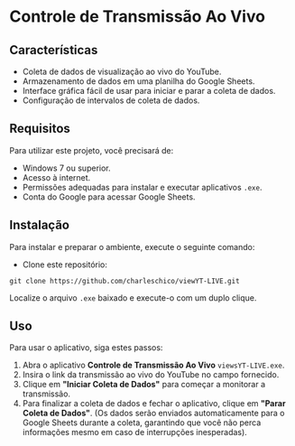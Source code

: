 # Controle de Transmissão Ao Vivo

## Características
- Coleta de dados de visualização ao vivo do YouTube.
- Armazenamento de dados em uma planilha do Google Sheets.
- Interface gráfica fácil de usar para iniciar e parar a coleta de dados.
- Configuração de intervalos de coleta de dados.

## Requisitos
Para utilizar este projeto, você precisará de:
- Windows 7 ou superior.
- Acesso à internet.
- Permissões adequadas para instalar e executar aplicativos `.exe`.
- Conta do Google para acessar Google Sheets.

## Instalação
Para instalar e preparar o ambiente, execute o seguinte comando:

- Clone este repositório:
```
git clone https://github.com/charleschico/viewYT-LIVE.git
```
Localize o arquivo `.exe` baixado e execute-o com um duplo clique.

## Uso
Para usar o aplicativo, siga estes passos:
1. Abra o aplicativo **Controle de Transmissão Ao Vivo** `viewsYT-LIVE.exe`.
2. Insira o link da transmissão ao vivo do YouTube no campo fornecido.
3. Clique em **"Iniciar Coleta de Dados"** para começar a monitorar a transmissão.
4. Para finalizar a coleta de dados e fechar o aplicativo, clique em **"Parar Coleta de Dados"**. (Os dados serão enviados automaticamente para o Google Sheets durante a coleta, garantindo que você não perca informações mesmo em caso de interrupções inesperadas).

